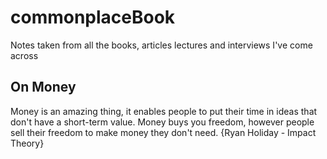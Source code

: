 # commonplaceBook
Notes taken from all the books, articles lectures and interviews I've come across


On Money
--------

Money is an amazing thing, it enables people to put their time in ideas that don't have a short-term value. Money buys you freedom, however people sell their freedom to make money they don't need. {Ryan Holiday - Impact Theory}

